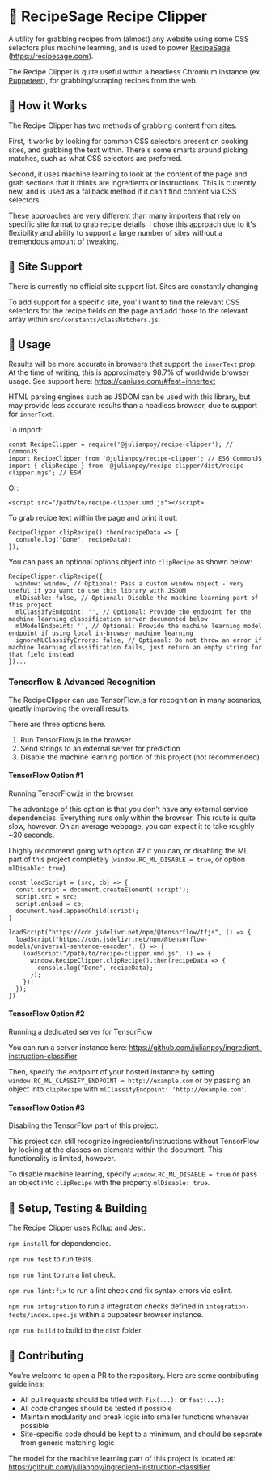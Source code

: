 # :fork_and_knife: RecipeSage Recipe Clipper
A utility for grabbing recipes from (almost) any website using some CSS selectors plus machine learning, and is used to power [RecipeSage](https://recipesage.com) (https://recipesage.com).

The Recipe Clipper is quite useful within a headless Chromium instance (ex. [Puppeteer](https://github.com/puppeteer/puppeteer)), for grabbing/scraping recipes from the web. 

## :rice: How it Works

The Recipe Clipper has two methods of grabbing content from sites.

First, it works by looking for common CSS selectors present on cooking sites, and grabbing the text within. There's some smarts around picking matches, such as what CSS selectors are preferred.

Second, it uses machine learning to look at the content of the page and grab sections that it thinks are ingredients or instructions. This is currently new, and is used as a fallback method if it can't find content via CSS selectors.

These approaches are very different than many importers that rely on specific site format to grab recipe details. I chose this approach due to it's flexibility and ability to support a large number of sites without a tremendous amount of tweaking.

## :hamburger: Site Support

There is currently no official site support list. Sites are constantly changing

To add support for a specific site, you'll want to find the relevant CSS selectors for the recipe fields on the page and add those to the relevant array within `src/constants/classMatchers.js`.

## :sushi: Usage

Results will be more accurate in browsers that support the `innerText` prop. At the time of writing, this is approximately 98.7% of worldwide browser usage. See support here: https://caniuse.com/#feat=innertext

HTML parsing engines such as JSDOM can be used with this library, but may provide less accurate results than a headless browser, due to support for `innerText`.

To import:
```
const RecipeClipper = require('@julianpoy/recipe-clipper'); // CommonJS
import RecipeClipper from '@julianpoy/recipe-clipper'; // ES6 CommonJS
import { clipRecipe } from '@julianpoy/recipe-clipper/dist/recipe-clipper.mjs'; // ESM
```

Or:
```
<script src="/path/to/recipe-clipper.umd.js"></script>
```

To grab recipe text within the page and print it out:
```
RecipeClipper.clipRecipe().then(recipeData => {
  console.log("Done", recipeData);
});
```

You can pass an optional options object into `clipRecipe` as shown below:

```
RecipeClipper.clipRecipe({
  window: window, // Optional: Pass a custom window object - very useful if you want to use this library with JSDOM
  mlDisable: false, // Optional: Disable the machine learning part of this project
  mlClassifyEndpoint: '', // Optional: Provide the endpoint for the machine learning classification server documented below
  mlModelEndpoint: '', // Optional: Provide the machine learning model endpoint if using local in-browser machine learning
  ignoreMLClassifyErrors: false, // Optional: Do not throw an error if machine learning classification fails, just return an empty string for that field instead
})...
```

### Tensorflow & Advanced Recognition

The RecipeClipper can use TensorFlow.js for recognition in many scenarios, greatly improving the overall results.

There are three options here.

1. Run TensorFlow.js in the browser
2. Send strings to an external server for prediction
3. Disable the machine learning portion of this project (not recommended)

#### TensorFlow Option #1
Running TensorFlow.js in the browser

The advantage of this option is that you don't have any external service dependencies. Everything runs only within the browser.
This route is quite slow, however. On an average webpage, you can expect it to take roughly ~30 seconds.

I highly recommend going with option #2 if you can, or disabling the ML part of this project completely (`window.RC_ML_DISABLE = true`, or option `mlDisable: true`).

```
const loadScript = (src, cb) => {
  const script = document.createElement('script');
  script.src = src;
  script.onload = cb;
  document.head.appendChild(script);
}

loadScript("https://cdn.jsdelivr.net/npm/@tensorflow/tfjs", () => {
  loadScript("https://cdn.jsdelivr.net/npm/@tensorflow-models/universal-sentence-encoder", () => {
    loadScript("/path/to/recipe-clipper.umd.js", () => {
      window.RecipeClipper.clipRecipe().then(recipeData => {
        console.log("Done", recipeData);
      });
    });
  });
})

```

#### TensorFlow Option #2
Running a dedicated server for TensorFlow

You can run a server instance here:
https://github.com/julianpoy/ingredient-instruction-classifier

Then, specify the endpoint of your hosted instance by setting `window.RC_ML_CLASSIFY_ENDPOINT = http://example.com` or by passing an object into `clipRecipe` with `mlClassifyEndpoint: 'http://example.com'`.

#### TensorFlow Option #3
Disabling the TensorFlow part of this project.

This project can still recognize ingredients/instructions without TensorFlow by looking at the classes on elements within the document.
This functionality is limited, however.

To disable machine learning, specify `window.RC_ML_DISABLE = true` or pass an object into `clipRecipe` with the property `mlDisable: true`.

## :ramen: Setup, Testing & Building

The Recipe Clipper uses Rollup and Jest.

`npm install` for dependencies.

`npm run test` to run tests.

`npm run lint` to run a lint check.

`npm run lint:fix` to run a lint check and fix syntax errors via eslint.

`npm run integration` to run a integration checks defined in `integration-tests/index.spec.js` within a puppeteer browser instance.

`npm run build` to build to the `dist` folder.

## :bread: Contributing

You're welcome to open a PR to the repository. Here are some contributing guidelines:

- All pull requests should be titled with `fix(...):` or `feat(...):`
- All code changes should be tested if possible
- Maintain modularity and break logic into smaller functions whenever possible
- Site-specific code should be kept to a minimum, and should be separate from generic matching logic

The model for the machine learning part of this project is located at:
https://github.com/julianpoy/ingredient-instruction-classifier

